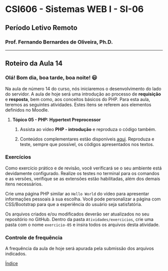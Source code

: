 # CSI606 - Sistemas WEB I - SI-06
## Período Letivo Remoto
### Prof. Fernando Bernardes de Oliveira, Ph.D.

---

## Roteiro da Aula 14

### Olá! Bom dia, boa tarde, boa noite! :smiley:  

Na aula de número $14$ do curso, nós iniciaremos o desenvolvimento do lado do servidor. A aula de hoje será uma introdução ao processo de **requisição** e **resposta**, bem como, aos conceitos básicos do PHP. Para esta aula, teremos as seguintes atividades. Estes itens se referem aos elementos definidos no Moodle.

1.  **Tópico 05 - PHP: Hypertext Preprocessor**

    1.  Assista ao vídeo **PHP - introdução** e reproduza o código também. 

    2.  Conteúdos complementares estão disponíveis [aqui](../../Lectures/php.md). Reproduza e teste, sempre que possível, os códigos apresentados nos textos.

### Exercícios

Como exercício prático e de revisão, você verificará se o seu ambiente está devidamente configurado. Realize os testes no terminal para os comandos e as versões, verifique se as extensões estão habilitadas, além dos demais itens necessários. 

Crie uma página PHP similar ao `Hello World` do vídeo para apresentar informações pessoais à sua escolha. Você pode personalizar a página com CSS/Bootstrap para que a experiência do usuário seja satisfatória.

Os arquivos criados e/ou modificados deverão ser atualizados no seu repositório no GitHub. Dentro da pasta `Atividades/exercicios`, crie uma pasta com o nome `exercicio-05` e insira todos os arquivos desta atividade.

### Controle de frequência

A frequência da aula de hoje será apurada pela submissão dos arquivos indicados.  

[Índice](../README.md#índice)